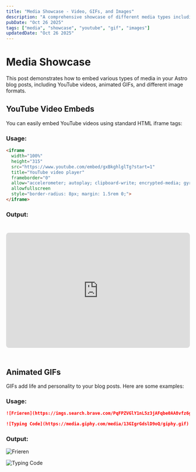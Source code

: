```yaml
---
title: "Media Showcase - Video, GIFs, and Images"
description: "A comprehensive showcase of different media types including YouTube videos, animated GIFs, and various image formats in Astro blog posts"
pubDate: "Oct 26 2025"
tags: ["media", "showcase", "youtube", "gif", "images"]
updatedDate: "Oct 26 2025"
---
```


# Media Showcase

This post demonstrates how to embed various types of media in your Astro blog posts, including YouTube videos, animated GIFs, and different image formats.

## YouTube Video Embeds

You can easily embed YouTube videos using standard HTML iframe tags:

### Usage:

```markdown title="index.md"
<iframe 
  width="100%" 
  height="315" 
  src="https://www.youtube.com/embed/gxBkghlglTg?start=1"
  title="YouTube video player" 
  frameborder="0" 
  allow="accelerometer; autoplay; clipboard-write; encrypted-media; gyroscope; picture-in-picture" 
  allowfullscreen
  style="border-radius: 8px; margin: 1.5rem 0;">
</iframe>
```

### Output:

<iframe 
  width="100%" 
  height="315" 
  src="https://www.youtube.com/embed/gxBkghlglTg?start=1"
  title="YouTube video player" 
  frameborder="0" 
  allow="accelerometer; autoplay; clipboard-write; encrypted-media; gyroscope; picture-in-picture" 
  allowfullscreen
  style="border-radius: 8px; margin: 1.5rem 0;">
</iframe>

## Animated GIFs

GIFs add life and personality to your blog posts. Here are some examples:

### Usage:
```markdown title="index.md"
![Frieren](https://imgs.search.brave.com/PqFPZVGlY1nL5z3jAFqbe0AA8vfz6gfpN7fy8xAJpPE/rs:fit:860:0:0:0/g:ce/aHR0cHM6Ly9naWZp/bWFnZS5uZXQvcHJl/dmlld3MvZnJpZXJl/bi1mcmllcmVuLWFu/aW1lLXhva2Rwd2Eu/Z2lm.gif)

![Typing Code](https://media.giphy.com/media/13GIgrGdslD9oQ/giphy.gif)

```
### Output:
![Frieren](https://imgs.search.brave.com/PqFPZVGlY1nL5z3jAFqbe0AA8vfz6gfpN7fy8xAJpPE/rs:fit:860:0:0:0/g:ce/aHR0cHM6Ly9naWZp/bWFnZS5uZXQvcHJl/dmlld3MvZnJpZXJl/bi1mcmllcmVuLWFu/aW1lLXhva2Rwd2Eu/Z2lm.gif)

![Typing Code](https://media.giphy.com/media/13GIgrGdslD9oQ/giphy.gif)
